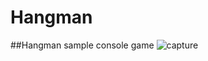 # Hangman
##Hangman sample console game 
![capture](https://user-images.githubusercontent.com/22931190/36597308-58a8706e-186e-11e8-95bb-df99d095a3f1.PNG)

